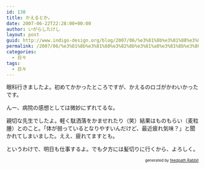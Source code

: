 ```yaml
---
id: 130
title: かえるとか。
date: 2007-06-22T22:28:00+00:00
author: いがらしたけし
layout: post
guid: http://www.indigo-design.org/blog/2007/06/%e3%81%8b%e3%81%88%e3%82%8b%e3%81%a8%e3%81%8b%e3%80%82/
permalink: /2007/06/%e3%81%8b%e3%81%88%e3%82%8b%e3%81%a8%e3%81%8b%e3%80%82/
categories:
  - 日々
tags:
  - 日々
---
```

眼科行きましたよ。初めてかかったところですが、かえるのロゴがかわいかったです。

んー、病院の感想としては微妙にずれてるな。

親切な先生でしたよ。軽く駄洒落をかませれたり（笑）結果はものもらい（麦粒腫）とのこと。「体が弱っているとなりやすいんだけど、最近疲れ気味？」と聞かれてしまいました。ええ、疲れてますとも。

というわけで、明日も仕事するよ。でも夕方には髪切りに行くから、よろしく。

<!--feedpath info start-->

<div style="text-align: right;font-size: 10px">
  &nbsp;&nbsp;<span>generated by <a href="http://feedpath.jp" title="feedpath Rabbit" target="_blank">feedpath Rabbit</a></span>
</div>

<!--feedpath info end-->
